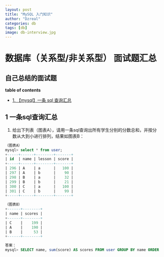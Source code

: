 ```yaml
---
layout: post
title: "MySQL 入门知识"
author: "Dzreal"
categories: db
tags: [db]
image: db-interview.jpg
---
```

# 数据库（关系型/非关系型） 面试题汇总

## 自己总结的面试题

**table of contents**
* [1. 【mysql】一条 sql 查询汇总](#1-一条sql查询汇总)


## 1 一条sql查询汇总

1. 给出下列表（图表A），请用一条sql查询出所有学生分别的分数总和，并按分数从大到小进行排列，结果如图表B：

```sql
（图表A）
mysql> select * from user;
+-----+------+--------+-------+
| id  | name | lesson | score |
+-----+------+--------+-------+
| 296 | A    | a      |   100 |
| 297 | A    | b      |    90 |
| 298 | B    | a      |    32 |
| 299 | B    | b      |    21 |
| 300 | C    | a      |   100 |
| 301 | C    | b      |    99 |
+-----+------+--------+-------+

（图表B）
+------+--------+
| name | scores |
+------+--------+
| C    |    199 |
| A    |    190 |
| B    |     53 |
+------+--------+

答案：
mysql> SELECT name, sum(score) AS scores FROM user GROUP BY name ORDER BY scores DESC

```

